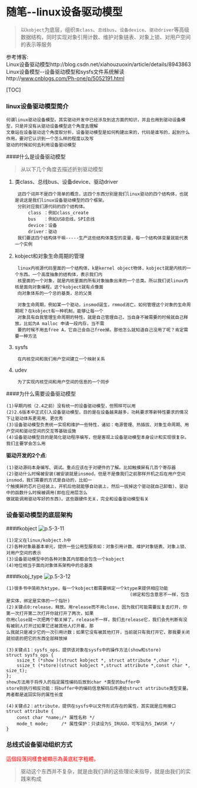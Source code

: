 随笔--linux设备驱动模型
=======================

> 以`kobject`为底层，组织`类class`、`总线bus`、`设备device`、`驱动driver`等高级数据结构，同时实现对象引用计数、维护对象链表、对象上锁、对用户空间的表示等服务

参考博客:<br>
Linux设备驱动模型http://blog.csdn.net/xiahouzuoxin/article/details/8943863<br>
Linux设备模型--设备驱动模型和sysfs文件系统解读http://www.cnblogs.com/Ph-one/p/5052191.html

[TOC]

### linux设备驱动模型简介

    何谓linux驱动设备模型。其实驱动开发中已经涉及到这方面的知识，并且也用到驱动设备模型，只是并没有从驱动设备模型这个角度去理解
    文章站在设备驱动这个角度取分析，设备驱动模型是如何构建出来的，代码是谁写的，起到什么作用，要对它认识到一个怎么样的程度以及写
    驱动的时候如何去利用设备驱动模型

####什么是设备驱动模型
> 从以下几个角度去描述折别驱动模型

1. 类class、总线bus、设备device、驱动driver


        这四个词并不是四个简单的概念，这四个东西分别是我们linux驱动的四个结构体，也就是说这是我们linux设备驱动模型的四个框架。
        分别对应我们源代码的四个结构体。
            class ：例如class_create
            bus   ：例如USB总线，SPI总线
            device：设备
            driver：驱动
        我们要这四个结构体干嘛-----生产这些结构体类型的变量，每一个结构体变量就能代表一个实例

2. kobject和对象生命周期的管理


        linux内核源代码里面的一个结构体，k是kernel object物体，kobject就是内核的一个东西。一个高度抽象的结构体，表示我们内
        核里面的一个对象，就是内核里面的所有对象抽象出来的一个总类。所以我们说linux内核是面向对象编程。这个kobject就有点像面
        向对象体系的一个总的基类，总的父类
        
        对象生命周期，例如某一个驱动，insmod诞生，rmmod消亡。如何管理这个对象的生命周期呢？在kobject有一种机制，能够让每一个
        对象具有自我管理生命周期的特性，就是自己管理自己，当自身不被需要的时候就自己释放。比如为A malloc 申请一段内存，当不需
        要的时候不用去free A，它自己会自己free掉。那他怎么就知道自己没用了呢？肯定需要一种方法

3. sysfs

        在内核空间和我们用户空间建立一个映射关系
        
4. udev

        为了实现内核空间和用户空间的信息的一个同步
        
####为什么需要设备驱动模型

    (1)早期内核（2.4之前）没有统一的设备驱动模型，但照样可以用
    (2)2.6版本中正式引入设备驱动模型，目的是在设备越来越多，功耗要求等新特性要求的情况下让驱动体系更易用、更优秀
    (3)设备驱动模型负责统一实现和维护一些特性，诸如：电源管理、热插拔、对象生命周期、用户空间和驱动空间的交互等基础设施
    (4)设备驱动模型目的是简化驱动程序编写，但是客观上设备驱动模型本身设计和实现很复杂。我们主要学会怎么用

**驱动开发的2个点**:

    (1)驱动源码本身编写、调试。重点应该在于对硬件的了解。比如触摸屏有几百个寄存器
    (2)驱动什么时候被安装(被安装就是insmod，但是不是像我们之前那样开机之后在用户空间insmod，我们需要的方式是自动的，比如一
    个触摸屏的芯片已经装上，开机后他就能够自动装上，然后一拔掉这个驱动就自己卸载)、驱动中的函数什么时候被调用(即在应用层怎么
    做就能调用驱动写好的东西)。这些跟硬件无关，完全和设备驱动模型有关

### 设备驱动模型的底层架构

####kobject
![p.5-3-11](https://raw.githubusercontent.com/TongxinV/oneBook/master/0.5.Linux-Driver%20Development/assets/%E5%9B%BE%E7%89%87.5-3-11.png)

    (1)定义在linux/kobject.h中
    (2)各种对象最基本单元，提供一些公用型服务如：对象引用计数、维护对象链表、对象上锁、对用户空间的表示
    (3)设备驱动模型中的各种对象其内部都会包含一个kobject
    (4)地位相当于面向对象体系架构中的总基类

####kobj_type
![p.5-3-12](https://raw.githubusercontent.com/TongxinV/oneBook/master/0.5.Linux-Driver%20Development/assets/%E5%9B%BE%E7%89%87.5-3-12.png)

    (1)很多书中简称为ktype，每一个kobject都需要绑定一个ktype来提供相应功能
                                                   (绑定和包含意思不一样，包含是实体，绑定是实体的一个指针)
    (2)关键点0:release，释放。用release而不用close，因为我们可能需要反复去打开，你第一次打开第二次打开你就打开了两次，如果
    你用close就一次把两个都关掉了。release不一样，我们去release它，我们会先判断有没有被别人打开过如果它还被其他人打开着，那
    么我就只是减少它的一次引用计数；如果它没有被其他打开，当前就只有我打开它，那我要关闭就彻底的把它的东西全部释放掉
    
    (3)关键点1：sysfs_ops，提供该对象在sysfs中的操作方法(show和store)
    struct sysfs_ops {
        ssize_t (*show )(struct kobject *, struct attribute *,char *);
        ssize_t (*store)(struct kobject *,struct attribute *,const char *, size_t);
    };
    show方法用于将传入的指定属性编码后放到char *类型的buffer中
    store则执行相反功能：将buffer中的编码信息解码后传递给struct attribute类型变量。两者都是返回实际的属性长度
    
    (4)关键点2：attribute，提供在sysfs中以文件形式存在的属性，其实就是应用接口
    struct attribute {
        const char *name;/* 属性名称 */
        mode_t mode;     /* 属性保护：只读设为S_IRUGO，可写设为S_IWUSR */
    }
    
### 总线式设备驱动组织方式

<p style="color:red;">
    這個段落同樣會被顯示為黃底紅字粗體。
</p>



> 驱动这个东西并不复杂，就是由我们讲的这些理论来指导，就是由我们的实践来构成







